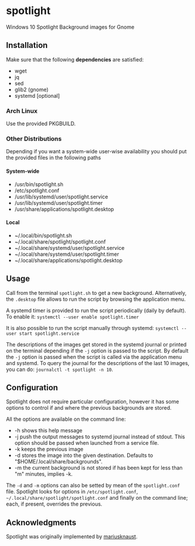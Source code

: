 # spotlight
Windows 10 Spotlight Background images for Gnome

## Installation
Make sure that the following **dependencies** are satisfied:
* wget
* jq
* sed
* glib2 (gnome)
* systemd [optional]

### Arch Linux
Use the provided PKGBUILD.

### Other Distributions
Depending if you want a system-wide user-wise availability you should put the provided files in the following paths
#### System-wide
* /usr/bin/spotlight.sh
* /etc/spotlight.conf
* /usr/lib/systemd/user/spotlight.service
* /usr/lib/systemd/user/spotlight.timer
* /usr/share/applications/spotlight.desktop
#### Local
* ~/.local/bin/spotlight.sh
* ~/.local/share/spotlight/spotlight.conf
* ~/.local/share/systemd/user/spotlight.service
* ~/.local/share/systemd/user/spotlight.timer
* ~/.local/share/applications/spotlight.desktop

## Usage
Call from the terminal `spotlight.sh` to get a new background. Alternatively, the `.desktop` file allows to run the script by browsing the application menu.

A systemd timer is provided to run the script periodically (daily by default). To enable it:
`systemctl --user enable spotlight.timer`

It is also possible to run the script manually through systemd:
`systemctl --user start spotlight.service`

The descriptions of the images get stored in the systemd journal or printed on the terminal depending if the `-j` option is passed to the script. By default the `-j` option is passed when the script is called via the application menu and systemd. To query the journal for the descriptions of the last 10 images, you can do: 
`journalctl -t spotlight -n 10`.

## Configuration

Spotlight does not require particular configuration, however it has some options to control if and where the previous backgrounds are stored.

All the options are available on the command line:

 * -h shows this help message
 * -j push the output messages to systemd journal instead of stdout. This option should be passed when launched from a service file.
 * -k keeps the previous image
 * -d stores the image into the given destination. Defaults to \"$HOME/.local/share/backgrounds\".
 * -m the current background is not stored if has been kept for less than \"m\" minutes, implies -k.
 
The `-d` and `-m` options can also be setted by mean of the `spotlight.conf` file. Spotlight looks for options in `/etc/spotlight.conf`, `~/.local/share/spotlight/spotlight.conf` and finally on the command line; each, if present, overrides the previous.

## Acknowledgments
Spotlight was originally implemented by [mariusknaust](https://github.com/mariusknaust/spotlight).
